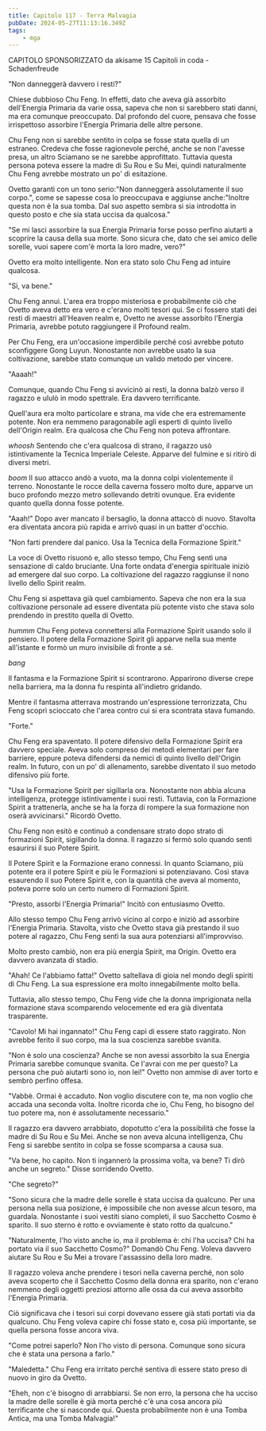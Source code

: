 ```yaml
---
title: Capitolo 117 - Terra Malvagia
pubDate: 2024-05-27T11:13:16.349Z
tags:
    - mga
---
```



CAPITOLO SPONSORIZZATO da akisame
15 Capitoli in coda
-Schadenfreude


"Non danneggerà davvero i resti?"


Chiese dubbioso Chu Feng. In effetti, dato che aveva già assorbito dell'Energia Primaria da varie ossa, sapeva che non si sarebbero stati danni, ma era comunque preoccupato. Dal profondo del cuore, pensava che fosse irrispettoso assorbire l'Energia Primaria delle altre persone.


Chu Feng non si sarebbe sentito in colpa se fosse stata quella di un estraneo. Credeva che fosse ragionevole perché, anche se non l'avesse presa, un altro Sciamano se ne sarebbe approfittato. Tuttavia questa persona poteva essere la madre di Su Rou e Su Mei, quindi naturalmente Chu Feng avrebbe mostrato un po' di esitazione.


Ovetto garantì con un tono serio:"Non danneggerà assolutamente il suo corpo.", come se sapesse cosa lo preoccupava e aggiunse anche:"Inoltre questa non è la sua tomba. Dal suo aspetto sembra si sia introdotta in questo posto e che sia stata uccisa da qualcosa."


"Se mi lasci assorbire la sua Energia Primaria forse posso perfino aiutarti a scoprire la causa della sua morte. Sono sicura che, dato che sei amico delle sorelle, vuoi sapere com'è morta la loro madre, vero?"


Ovetto era molto intelligente. Non era stato solo Chu Feng ad intuire qualcosa.


"Sì, va bene."


Chu Feng annuì. L'area era troppo misteriosa e probabilmente ciò che Ovetto aveva detto era vero e c'erano molti tesori qui. Se ci fossero stati dei resti di maestri all'Heaven realm e, Ovetto ne avesse assorbito l'Energia Primaria, avrebbe potuto raggiungere il Profound realm.


Per Chu Feng, era un'occasione imperdibile perché così avrebbe potuto sconfiggere Gong Luyun. Nonostante non avrebbe usato la sua coltivazione, sarebbe stato comunque un valido metodo per vincere.


"Aaaah!"


Comunque, quando Chu Feng si avvicinò ai resti, la donna balzò verso il ragazzo e ululò in modo spettrale. Era davvero terrificante.


Quell'aura era molto particolare e strana, ma vide che era estremamente potente. Non era nemmeno paragonabile agli esperti di quinto livello dell'Origin realm. Era qualcosa che Chu Feng non poteva affrontare.


*whoosh* Sentendo che c'era qualcosa di strano, il ragazzo usò istintivamente la Tecnica Imperiale Celeste. Apparve del fulmine e si ritirò di diversi metri.


*boom* Il suo attacco andò a vuoto, ma la donna colpì violentemente il terreno.
Nonostante le rocce della caverna fossero molto dure, apparve un buco profondo mezzo metro sollevando detriti ovunque. Era evidente quanto quella donna fosse potente.


"Aaah!" Dopo aver mancato il bersaglio, la donna attaccò di nuovo. Stavolta era diventata ancora più rapida e arrivò quasi in un batter d'occhio.


"Non farti prendere dal panico. Usa la Tecnica della Formazione Spirit."


La voce di Ovetto risuonò e, allo stesso tempo, Chu Feng sentì una sensazione di caldo bruciante. Una forte ondata d'energia spirituale iniziò ad emergere dal suo corpo. La coltivazione del ragazzo raggiunse il nono livello dello Spirit realm.


Chu Feng si aspettava già quel cambiamento. Sapeva che non era la sua coltivazione personale ad essere diventata più potente visto che stava solo prendendo in prestito quella di Ovetto.


*hummm* Chu Feng poteva connettersi alla Formazione Spirit usando solo il pensiero. Il potere della Formazione Spirit gli apparve nella sua mente all'istante e formò un muro invisibile di fronte a sé.


*bang*


Il fantasma e la Formazione Spirit si scontrarono. Apparirono diverse crepe nella barriera, ma la donna fu respinta all'indietro gridando.


Mentre il fantasma atterrava mostrando un'espressione terrorizzata, Chu Feng scoprì scioccato che l'area contro cui si era scontrata stava fumando.


"Forte."


Chu Feng era spaventato. Il potere difensivo della Formazione Spirit era davvero speciale. Aveva solo compreso dei metodi elementari per fare barriere, eppure poteva difendersi da nemici di quinto livello dell'Origin realm. In futuro, con un po' di allenamento, sarebbe diventato il suo metodo difensivo più forte.


"Usa la Formazione Spirit per sigillarla ora. Nonostante non abbia alcuna intelligenza, protegge istintivamente i suoi resti. Tuttavia, con la Formazione Spirit a trattenerla, anche se ha la forza di rompere la sua formazione non oserà avvicinarsi." Ricordò Ovetto.


Chu Feng non esitò e continuò a condensare strato dopo strato di formazioni Spirit, sigillando la donna. Il ragazzo si fermò solo quando sentì esaurirsi il suo Potere Spirit.


Il Potere Spirit e la Formazione erano connessi. In quanto Sciamano, più potente era il potere Spirit e più le Formazioni si potenziavano.
Così stava esaurendo il suo Potere Spirit e, con la quantità che aveva al momento, poteva porre solo un certo numero di Formazioni Spirit.


"Presto, assorbi l'Energia Primaria!" Incitò con entusiasmo Ovetto.


Allo stesso tempo Chu Feng arrivò vicino al corpo e iniziò ad assorbire l'Energia Primaria. Stavolta, visto che Ovetto stava già prestando il suo potere al ragazzo, Chu Feng sentì la sua aura potenziarsi all'improvviso.


Molto presto cambiò, non era più energia Spirit, ma Origin. Ovetto era davvero avanzata di stadio.


"Ahah! Ce l'abbiamo fatta!" Ovetto saltellava di gioia nel mondo degli spiriti di Chu Feng. La sua espressione era molto innegabilmente molto bella.


Tuttavia, allo stesso tempo, Chu Feng vide che la donna imprigionata nella formazione stava scomparendo velocemente ed era già diventata trasparente.


"Cavolo! Mi hai ingannato!" Chu Feng capì di essere stato raggirato. Non avrebbe ferito il suo corpo, ma la sua coscienza sarebbe svanita.


"Non è solo una coscienza? Anche se non avessi assorbito la sua Energia Primaria sarebbe comunque svanita. Ce l'avrai con me per questo? La persona che può aiutarti sono io, non lei!" Ovetto non ammise di aver torto e sembrò perfino offesa.


"Vabbè. Ormai è accaduto. Non voglio discutere con te, ma non voglio che accada una seconda volta. Inoltre ricorda che io, Chu Feng, ho bisogno del tuo potere ma, non è assolutamente necessario."


Il ragazzo era davvero arrabbiato, dopotutto c'era la possibilità che fosse la madre di Su Rou e Su Mei. Anche se non aveva alcuna intelligenza, Chu Feng si sarebbe sentito in colpa se fosse scomparsa a causa sua.


"Va bene, ho capito. Non ti ingannerò la prossima volta, va bene? Ti dirò anche un segreto." Disse sorridendo Ovetto.


"Che segreto?"


"Sono sicura che la madre delle sorelle è stata uccisa da qualcuno. Per una persona nella sua posizione, è impossibile che non avesse alcun tesoro, ma guardala. Nonostante i suoi vestiti siano completi, il suo Sacchetto Cosmo è sparito. Il suo sterno è rotto e ovviamente è stato rotto da qualcuno."


"Naturalmente, l'ho visto anche io, ma il problema è: chi l'ha uccisa? Chi ha portato via il suo Sacchetto Cosmo?" Domandò Chu Feng. Voleva davvero aiutare Su Rou e Su Mei a trovare l'assassino della loro madre.


Il ragazzo voleva anche prendere i tesori nella caverna perché, non solo aveva scoperto che il Sacchetto Cosmo della donna era sparito, non c'erano nemmeno degli oggetti preziosi attorno alle ossa da cui aveva assorbito l'Energia Primaria.


Ciò significava che i tesori sui corpi dovevano essere già stati portati via da qualcuno. Chu Feng voleva capire chi fosse stato e, cosa più importante, se quella persona fosse ancora viva.


"Come potrei saperlo? Non l'ho visto di persona. Comunque sono sicura che è stata una persona a farlo."


"Maledetta." Chu Feng era irritato perché sentiva di essere stato preso di nuovo in giro da Ovetto.


"Eheh, non c'è bisogno di arrabbiarsi. Se non erro, la persona che ha ucciso la madre delle sorelle è già morta perché c'è una cosa ancora più terrificante che si nasconde qui. Questa probabilmente non è una Tomba Antica, ma una Tomba Malvagia!"





